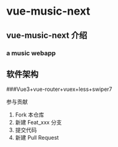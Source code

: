 # vue-music-next

## vue-music-next 介绍
### a music webapp

## 软件架构
###Vue3+vue-router+vuex+less+swiper7



参与贡献

1.  Fork 本仓库
2.  新建 Feat_xxx 分支
3.  提交代码
4.  新建 Pull Request

